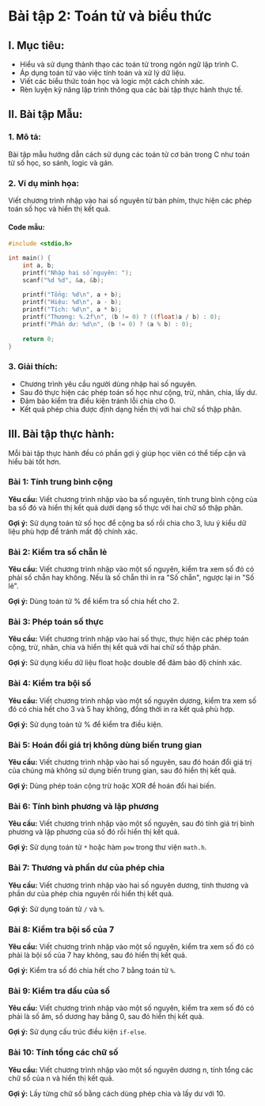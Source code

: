 # **Bài tập 2: Toán tử và biểu thức**

## I. Mục tiêu:
- Hiểu và sử dụng thành thạo các toán tử trong ngôn ngữ lập trình C.
- Áp dụng toán tử vào việc tính toán và xử lý dữ liệu.
- Viết các biểu thức toán học và logic một cách chính xác.
- Rèn luyện kỹ năng lập trình thông qua các bài tập thực hành thực tế.

## II. Bài tập Mẫu:
### 1. Mô tả:
Bài tập mẫu hướng dẫn cách sử dụng các toán tử cơ bản trong C như toán tử số học, so sánh, logic và gán.

### 2. Ví dụ minh họa:
Viết chương trình nhập vào hai số nguyên từ bàn phím, thực hiện các phép toán số học và hiển thị kết quả.

#### **Code mẫu:**
```c
#include <stdio.h>

int main() {
    int a, b;
    printf("Nhập hai số nguyên: ");
    scanf("%d %d", &a, &b);
    
    printf("Tổng: %d\n", a + b);
    printf("Hiệu: %d\n", a - b);
    printf("Tích: %d\n", a * b);
    printf("Thương: %.2f\n", (b != 0) ? ((float)a / b) : 0);
    printf("Phần dư: %d\n", (b != 0) ? (a % b) : 0);
    
    return 0;
}
```

### 3. Giải thích:
- Chương trình yêu cầu người dùng nhập hai số nguyên.
- Sau đó thực hiện các phép toán số học như cộng, trừ, nhân, chia, lấy dư.
- Đảm bảo kiểm tra điều kiện tránh lỗi chia cho 0.
- Kết quả phép chia được định dạng hiển thị với hai chữ số thập phân.

## III. Bài tập thực hành:
Mỗi bài tập thực hành đều có phần gợi ý giúp học viên có thể tiếp cận và hiểu bài tốt hơn.

### **Bài 1: Tính trung bình cộng**
**Yêu cầu:** Viết chương trình nhập vào ba số nguyên, tính trung bình cộng của ba số đó và hiển thị kết quả dưới dạng số thực với hai chữ số thập phân.

**Gợi ý:** Sử dụng toán tử số học để cộng ba số rồi chia cho 3, lưu ý kiểu dữ liệu phù hợp để tránh mất độ chính xác.

### **Bài 2: Kiểm tra số chẵn lẻ**
**Yêu cầu:** Viết chương trình nhập vào một số nguyên, kiểm tra xem số đó có phải số chẵn hay không. Nếu là số chẵn thì in ra "Số chẵn", ngược lại in "Số lẻ".

**Gợi ý:** Dùng toán tử % để kiểm tra số chia hết cho 2.

### **Bài 3: Phép toán số thực**
**Yêu cầu:** Viết chương trình nhập vào hai số thực, thực hiện các phép toán cộng, trừ, nhân, chia và hiển thị kết quả với hai chữ số thập phân.

**Gợi ý:** Sử dụng kiểu dữ liệu float hoặc double để đảm bảo độ chính xác.

### **Bài 4: Kiểm tra bội số**
**Yêu cầu:** Viết chương trình nhập vào một số nguyên dương, kiểm tra xem số đó có chia hết cho 3 và 5 hay không, đồng thời in ra kết quả phù hợp.

**Gợi ý:** Sử dụng toán tử % để kiểm tra điều kiện.

### **Bài 5: Hoán đổi giá trị không dùng biến trung gian**
**Yêu cầu:** Viết chương trình nhập vào hai số nguyên, sau đó hoán đổi giá trị của chúng mà không sử dụng biến trung gian, sau đó hiển thị kết quả.

**Gợi ý:** Dùng phép toán cộng trừ hoặc XOR để hoán đổi hai biến.

### **Bài 6: Tính bình phương và lập phương**
**Yêu cầu:** Viết chương trình nhập vào một số nguyên, sau đó tính giá trị bình phương và lập phương của số đó rồi hiển thị kết quả.

**Gợi ý:** Sử dụng toán tử `*` hoặc hàm `pow` trong thư viện `math.h`.

### **Bài 7: Thương và phần dư của phép chia**
**Yêu cầu:** Viết chương trình nhập vào hai số nguyên dương, tính thương và phần dư của phép chia nguyên rồi hiển thị kết quả.

**Gợi ý:** Sử dụng toán tử `/` và `%`.

### **Bài 8: Kiểm tra bội số của 7**
**Yêu cầu:** Viết chương trình nhập vào một số nguyên, kiểm tra xem số đó có phải là bội số của 7 hay không, sau đó hiển thị kết quả.

**Gợi ý:** Kiểm tra số đó chia hết cho 7 bằng toán tử `%`.

### **Bài 9: Kiểm tra dấu của số**
**Yêu cầu:** Viết chương trình nhập vào một số nguyên, kiểm tra xem số đó có phải là số âm, số dương hay bằng 0, sau đó hiển thị kết quả.

**Gợi ý:** Sử dụng cấu trúc điều kiện `if-else`.

### **Bài 10: Tính tổng các chữ số**
**Yêu cầu:** Viết chương trình nhập vào một số nguyên dương n, tính tổng các chữ số của n và hiển thị kết quả.

**Gợi ý:** Lấy từng chữ số bằng cách dùng phép chia và lấy dư với 10.

